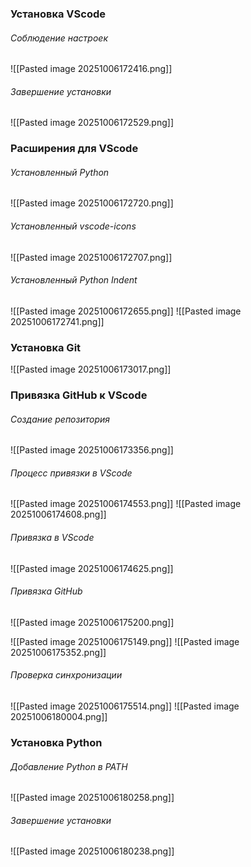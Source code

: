 ### Установка VScode

###### Соблюдение настроек

![[Pasted image 20251006172416.png]]
###### Завершение установки
![[Pasted image 20251006172529.png]]

### Расширения для VScode

###### Установленный Python
![[Pasted image 20251006172720.png]]
###### Установленный vscode-icons
![[Pasted image 20251006172707.png]]
###### Установленный Python Indent
![[Pasted image 20251006172655.png]]
![[Pasted image 20251006172741.png]]
### Установка Git

![[Pasted image 20251006173017.png]]
### Привязка GitHub к VScode
###### Создание репозитория

![[Pasted image 20251006173356.png]]
###### Процесс привязки в VScode
![[Pasted image 20251006174553.png]]
![[Pasted image 20251006174608.png]]

###### Привязка в VScode
![[Pasted image 20251006174625.png]]
###### Привязка GitHub
![[Pasted image 20251006175200.png]]

![[Pasted image 20251006175149.png]]
![[Pasted image 20251006175352.png]]

###### Проверка синхронизации
![[Pasted image 20251006175514.png]]
![[Pasted image 20251006180004.png]]

### Установка Python
###### Добавление Python в PATH
![[Pasted image 20251006180258.png]]

###### Завершение установки
![[Pasted image 20251006180238.png]]

